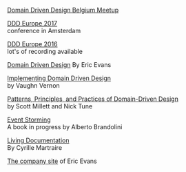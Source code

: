 
[Domain Driven Design Belgium Meetup](http://www.meetup.com/dddbelgium/)

[DDD Europe 2017](https://dddeurope.com/2017/)  
conference in Amsterdam

[DDD Europe 2016](https://dddeurope.com/2016/)  
 lot's of recording available

[Domain Driven Design](https://www.amazon.com/Domain-Driven-Design-Tackling-Complexity-Software/dp/0321125215?ie=UTF8&redirect=true&tag=domainlanguag-20
)
 By Eric Evans

[Implementing Domain Driven Design](https://www.amazon.com/Implementing-Domain-Driven-Design-Vaughn-Vernon/dp/0321834577
)  
by Vaughn Vernon

[Patterns, Principles, and Practices of Domain-Driven Design](https://www.amazon.com/Patterns-Principles-Practices-Domain-Driven-Design/dp/1118714709/ref=sr_1_2?s=books&ie=UTF8&qid=1468496380&sr=1-2&keywords=domain+driven+design)  
by Scott Millett and Nick Tune

[Event Storming](https://leanpub.com/introducing_eventstorming/)  
A book in progress by Alberto Brandolini

[Living Documentation](https://leanpub.com/livingdocumentation)  
By Cyrille Martraire


[The company site](http://domainlanguage.com) of Eric Evans

